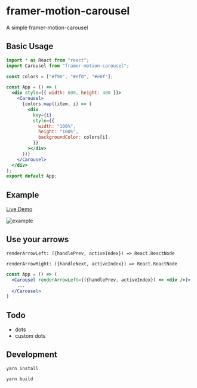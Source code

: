 # framer-motion-carousel

A simple framer-motion-carousel

## Basic Usage

```jsx
import * as React from "react";
import Carousel from "framer-motion-carousel";

const colors = ["#f90", "#ef0", "#e0f"];

const App = () => (
  <div style={{ width: 600, height: 400 }}>
    <Carousel>
      {colors.map((item, i) => (
        <div
          key={i}
          style={{
            width: "100%",
            height: "100%",
            backgroundColor: colors[i],
          }}
        ></div>
      ))}
    </Carousel>
  </div>
);
export default App;
```

## Example

[Live Demo](https://carousel-app-772051431.vercel.app)

![example](https://raw.githubusercontent.com/jiangbo2015/framer-motion-carousel/main/img.jpg)

## Use your arrows

```
renderArrowLeft: ({handlePrev, activeIndex}) => React.ReactNode
```

```
renderArrowRight: ({handleNext, activeIndex}) => React.ReactNode
```

```jsx
const App = () => (
  <Carousel renderArrowLeft={({handlePrev, activeIndex}) => <div />}>
    ...
  </Carousel>
)
```

## Todo

- dots
- custom dots


## Development

```
yarn install

yarn build
```